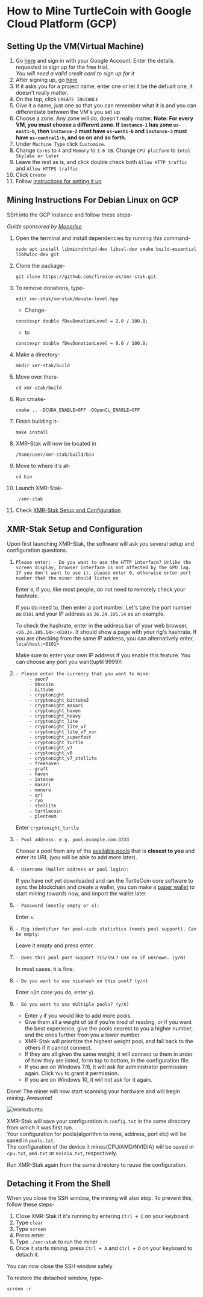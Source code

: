 # How to Mine TurtleCoin with Google Cloud Platform (GCP)

## Setting Up the VM(Virtual Machine)

1.  Go [here](https://console.cloud.google.com/freetrial) and sign in with your Google Account. Enter the details requested to sign up for the free trial.  
    *You will need a valid credit card to sign up for it*
2.  After signing up, go [here](https://console.cloud.google.com/compute/instances)
3.  If it asks you for a project name, enter one or let it be the defualt one, it doesn't really matter.
4.  On the top, click `CREATE INSTANCE`
5.  Give it a name, just one so that you can remember what it is and you can differentiate between the VM's you set up
6.  Choose a zone. Any zone will do, doesn't really matter.
    **Note: For every VM, you must choose a different zone. If `instance-1` has zone `us-east1-b`, then `instance-2` must have `us-west1-b` and `instance-3` must have `us-central1-b`, and so on and so forth.**
7.  Under `Machine Type` click `Customize`.
8.  Change `Cores` to `4` and `Memory` to `3.6 GB`. Change `CPU platform` to `Intel Skylake or later`
9.  Leave the rest as is, and click double check both `Allow HTTP traffic` and `Allow HTTPS traffic`
10. Click `Create`
11. Follow [instructions for setting it up](#instruct-set-up-linux)

## Mining Instructions For Debian Linux on GCP <a name="instruct-set-up-linux"></a>

SSH into the GCP instance and follow these steps-

*Guide sponsored by [Monerise](https://monerise.com)*

1.  Open the terminal and install dependencies by running this command-

    ```sudo apt install libmicrohttpd-dev libssl-dev cmake build-essential libhwloc-dev git```

2.  Clone the package-

    ```git clone https://github.com/fireice-uk/xmr-stak.git```

3.  To remove donations, type-

    ```edit xmr-stak/xmrstak/donate-level.hpp```

    * Change-

    ```constexpr double fDevDonationLevel = 2.0 / 100.0;```

    * to

    ```constexpr double fDevDonationLevel = 0.0 / 100.0;```

4.  Make a directory-

    ```mkdir xmr-stak/build```

5.  Move over there-  

    ```cd xmr-stak/build```

6.  Run cmake-

    ```cmake .. -DCUDA_ENABLE=OFF -DOpenCL_ENABLE=OFF```

7.  Finish building it-

    ```make install```

8.  XMR-Stak will now be located in

    ```/home/user/xmr-stak/build/bin```

10. Move to where it's at-

    ```cd bin```

10. Launch XMR-Stak-

    ```./xmr-stak```

11. Check [XMR-Stak Setup and Configuration](#xmr-stak-setup-and-configuration)


## XMR-Stak Setup and Configuration

Upon first launching XMR-Stak, the software will ask you several setup and configuration questions.

1.  `Please enter: - Do you want to use the HTTP interface? Unlike the     screen display, browser interface is not affected by the GPU lag. If you don't want to use it, please enter 0, otherwise enter port number that the miner should listen on`

    Enter `0`, if you, like most people, do not need to remotely check your hashrate.

    If you do need to, then enter a port number.
    Let's take the port number as `0101` and your IP address as `26.24.105.14` as an example.

    To check the hashrate, enter in the address bar of your web browser, `<26.24.105.14>:<0101>`. It should show a page with your rig's hashrate.
    If you are checking from the same IP address, you can alternatively enter, `localhost:<0101>`

    Make sure to enter your own IP address if you enable this feature. You can choose any port you want(uptil 9999)!


2.
   ```
   - Please enter the currency that you want to mine:
        - aeon7
        - bbscoin
        - bittube
        - cryptonight
        - cryptonight_bittube2
        - cryptonight_masari
        - cryptonight_haven
        - cryptonight_heavy
        - cryptonight_lite
        - cryptonight_lite_v7
        - cryptonight_lite_v7_xor
        - cryptonight_superfast
        - cryptonight_turtle
        - cryptonight_v7
        - cryptonight_v8
        - cryptonight_v7_stellite
        - freehaven
        - graft
        - haven
        - intense
        - masari
        - monero
        - qrl
        - ryo
        - stellite
        - turtlecoin
        - plenteum
   ```

    Enter `cryptonight_turtle`

3.  `- Pool address: e.g. pool.example.com:3333`

    Choose a pool from any of the [available pools](Pools) that is **closest to you** and enter its URL (you will be able to add more later).

4.  `- Username (Wallet address or pool login):`  

    If you have not yet downloaded and ran the TurtleCoin core software to sync the blockchain and create a wallet, you can make a [paper wallet](../wallets/Making-a-paper-wallet) to start mining towards now, and import the wallet later.

5.  `- Password (mostly empty or x):`  

    Enter `x`.

6.  `- Rig identifier for pool-side statistics (needs pool support). Can be empty:`

    Leave it empty and press enter.

7.  `- Does this pool port support TLS/SSL? Use no if unknown. (y/N)`  

    In most cases, `N` is fine.

8.  `- Do you want to use nicehash on this pool? (y/n)`  

    Enter `n`(in case you do, enter `y`).

9.  `- Do you want to use multiple pools? (y/n)`  

    * Enter `y` if you would like to add more pools.
    * Give them all a weight of `10` if you're tired of reading, or if you want the best experience, give the pools nearest to you a higher number, and the ones further from you a lower number.  
    * XMR-Stak will prioritize the highest weight pool, and fall back to the others if it cannot connect.
    * If they are all given the same weight, it will connect to them in order of how they are listed, form top to bottom, in the configuration file.
    * If you are on Windows 7/8, it will ask for administrator permission again. Click `Yes` to grant it permission.
    * If you are on Windows 10, it will not ask for it again.


Done! The miner will now start scanning your hardware and will begin mining. Awesome!

![workubuntu](images/xmrstak-ubuntuwork.png)


XMR-Stak will save your configuration in `config.txt`  in the same directory from which it was first run.   
Your configuration for pools(algorithm to mine, address, port etc) will be saved in `pools.txt`.  
The configuration of the device it mines(CPU/AMD/NVIDIA) will be saved in `cpu.txt`, `amd.txt` or `nvidia.txt`, respectively.


Run XMR-Stak again from the same directory to reuse the configuration.

## Detaching it From the Shell

When you close the SSH window, the mining will also stop. To prevent this, follow these steps-

1.  Close XMR-Stak if it's running by entering `Ctrl + C` on your keyboard
2.  Type `clear`
3.  Type `screen`
4.  Press enter
5.  Type `./xmr-stak` to run the miner
6.  Once it starts mining, press `Ctrl + A` and `Ctrl + D` on your keyboard to detach it.

You can now close the SSH window safely

To restore the detached window, type-

```
screen -r
```
